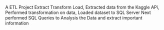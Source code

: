 A ETL Project Extract Transform Load, Extracted data from the Kaggle APi, Performed transformation on data, Loaded dataset to SQL Server 
Next performed SQL Queries to Analysis the Data and extract important information
